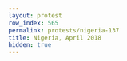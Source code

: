 ```yaml
---
layout: protest
row_index: 565
permalink: protests/nigeria-137
title: Nigeria, April 2018
hidden: true
---
```

